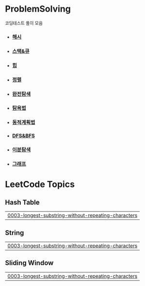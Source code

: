 # ProblemSolving
코딩테스트 풀이 모음

- ### [해시](https://github.com/jihoooo97/ProblemSolving/tree/main/Hash)
- ### [스택&큐](https://github.com/jihoooo97/ProblemSolving/tree/main/Stack%26Queue)
- ### [힙](https://github.com/jihoooo97/ProblemSolving/tree/main/Heap)
- ### [정렬](https://github.com/jihoooo97/ProblemSolving/tree/main/정렬)
- ### [완전탐색](https://github.com/jihoooo97/ProblemSolving/tree/main/완전탐색)
- ### [탐욕법](https://github.com/jihoooo97/ProblemSolving/tree/main/Greedy)
- ### [동적계획법](https://github.com/jihoooo97/ProblemSolving/tree/main/동적계획법)
- ### [DFS&BFS](https://github.com/jihoooo97/ProblemSolving/tree/main/DFS%26BFS)
- ### [이분탐색](https://github.com/jihoooo97/ProblemSolving/tree/main/이분탐색)
- ### [그래프](https://github.com/jihoooo97/ProblemSolving/tree/main/그래프)

<!---LeetCode Topics Start-->
# LeetCode Topics
## Hash Table
|  |
| ------- |
| [0003-longest-substring-without-repeating-characters](https://github.com/jihoooo97/ProblemSolving/tree/master/0003-longest-substring-without-repeating-characters) |
## String
|  |
| ------- |
| [0003-longest-substring-without-repeating-characters](https://github.com/jihoooo97/ProblemSolving/tree/master/0003-longest-substring-without-repeating-characters) |
## Sliding Window
|  |
| ------- |
| [0003-longest-substring-without-repeating-characters](https://github.com/jihoooo97/ProblemSolving/tree/master/0003-longest-substring-without-repeating-characters) |
<!---LeetCode Topics End-->